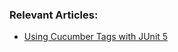 ### Relevant Articles:

- [Using Cucumber Tags with JUnit 5](https://www.surya.com/junit-cucumber-tags)
